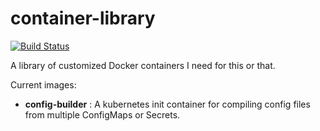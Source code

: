 # container-library

[![Build Status](https://travis-ci.org/proegssilb/container-library.svg?branch=master)](https://travis-ci.org/proegssilb/container-library)

A library of customized Docker containers I need for this or that.

Current images:
  - **config-builder** : A kubernetes init container for compiling config files from multiple ConfigMaps or Secrets.
